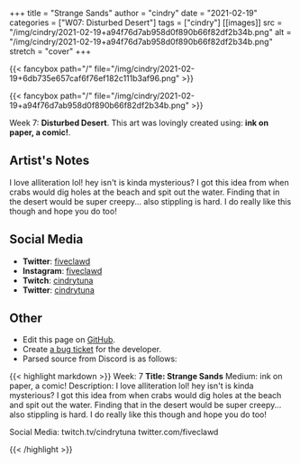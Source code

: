 +++
title =       "Strange Sands"
author =      "cindry"
date =        "2021-02-19"
categories =  ["W07: Disturbed Desert"]
tags =        ["cindry"]
[[images]]
                      src = "/img/cindry/2021-02-19+a94f76d7ab958d0f890b66f82df2b34b.png"
                      alt = "/img/cindry/2021-02-19+a94f76d7ab958d0f890b66f82df2b34b.png"
                      stretch = "cover"
+++


{{< fancybox path="/" file="/img/cindry/2021-02-19+6db735e657caf6f76ef182c111b3af96.png" >}}

{{< fancybox path="/" file="/img/cindry/2021-02-19+a94f76d7ab958d0f890b66f82df2b34b.png" >}}


Week 7: **Disturbed Desert**. This art was lovingly created using: **ink on paper,  a comic!**.

## Artist's Notes

I love alliteration lol!
hey isn't is kinda mysterious? I got this idea from when crabs would dig holes at the beach and spit out the water. Finding that in the desert would be super creepy... also stippling is hard. I do really like this though and hope you do too!

## Social Media

- **Twitter**: [fiveclawd]()
- **Instagram**: [fiveclawd]()
- **Twitch**: [cindrytuna]()
- **Twitter**: [cindrytuna]()


## Other

- Edit this page on [GitHub](https://github.com/teaminkling/web-refresh/edit/main/blog/content/blog/cindry-week-7-78e8.md).
- Create [a bug ticket](https://github.com/teaminkling/web-refresh/issues/new?assignees=&labels=bug&template=problem-report.md&title=) for the developer.
- Parsed source from Discord is as follows:

{{< highlight markdown >}}
Week: 7
**Title:  Strange Sands**
Medium: ink on paper,  a comic!
Description: I love alliteration lol!
hey isn't is kinda mysterious? I got this idea from when crabs would dig holes at the beach and spit out the water. Finding that in the desert would be super creepy... also stippling is hard. I do really like this though and hope you do too!

Social Media: twitch.tv/cindrytuna twitter.com/fiveclawd




{{< /highlight >}}